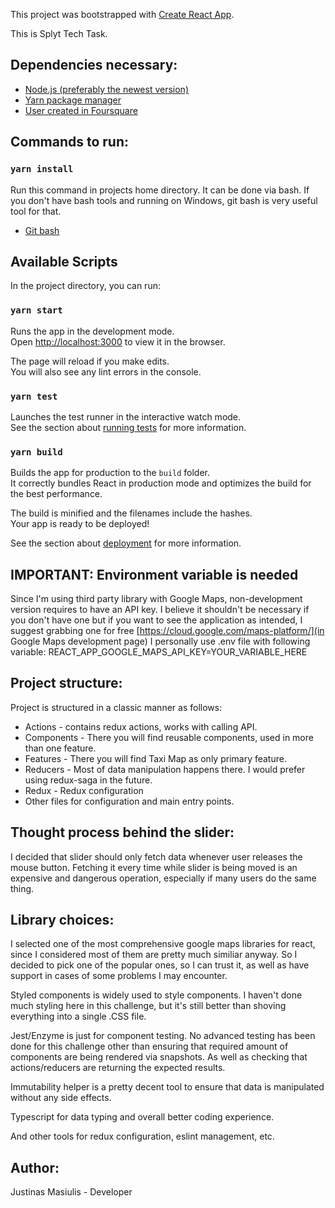 This project was bootstrapped with [Create React App](https://github.com/facebook/create-react-app).

This is Splyt Tech Task. 
## Dependencies necessary:
- [Node.js (preferably the newest version)](https://nodejs.org/en/)
- [Yarn package manager](https://classic.yarnpkg.com/en/docs/install/#windows-stable)
- [User created in Foursquare](https://developer.foursquare.com/docs/)

## Commands to run:

### `yarn install`

Run this command in projects home directory. It can be done via bash.
If you don't have bash tools and running on Windows, git bash is very useful tool for that.
- [Git bash](https://gitforwindows.org/)

## Available Scripts

In the project directory, you can run:

### `yarn start`

Runs the app in the development mode.<br />
Open [http://localhost:3000](http://localhost:3000) to view it in the browser.

The page will reload if you make edits.<br />
You will also see any lint errors in the console.

### `yarn test`

Launches the test runner in the interactive watch mode.<br />
See the section about [running tests](https://facebook.github.io/create-react-app/docs/running-tests) for more information.

### `yarn build`

Builds the app for production to the `build` folder.<br />
It correctly bundles React in production mode and optimizes the build for the best performance.

The build is minified and the filenames include the hashes.<br />
Your app is ready to be deployed!

See the section about [deployment](https://facebook.github.io/create-react-app/docs/deployment) for more information.

## IMPORTANT: Environment variable is needed
Since I'm using third party library with Google Maps, non-development version requires to have an API key. I believe it shouldn't be necessary if you don't have one but if you want to see the application as intended, I suggest grabbing one for free [https://cloud.google.com/maps-platform/](in Google Maps development page)
I personally use .env file with following variable:
REACT_APP_GOOGLE_MAPS_API_KEY=YOUR_VARIABLE_HERE

## Project structure:
Project is structured in a classic manner as follows:
- Actions - contains redux actions, works with calling API.
- Components - There you will find reusable components, used in more than one feature.
- Features - There you will find Taxi Map as only primary feature.
- Reducers - Most of data manipulation happens there. I would prefer using redux-saga in the future.
- Redux - Redux configuration
- Other files for configuration and main entry points.

## Thought process behind the slider:
I decided that slider should only fetch data whenever user releases the mouse button. Fetching it every time while slider is being moved is an expensive and dangerous operation, especially if many users do the same thing.

## Library choices:
I selected one of the most comprehensive google maps libraries for react, since I considered most of them are pretty much similiar anyway. So I decided to pick one of the popular ones, so I can trust it, as well as have support in cases of some problems I may encounter.

Styled components is widely used to style components. I haven't done much styling here in this challenge, but it's still better than shoving everything into a single .CSS file.

Jest/Enzyme is just for component testing. No advanced testing has been done for this challenge other than ensuring that required amount of components are being rendered via snapshots. As well as checking that actions/reducers are returning the expected results.

Immutability helper is a pretty decent tool to ensure that data is manipulated without any side effects.

Typescript for data typing and overall better coding experience.

And other tools for redux configuration, eslint management, etc.

## Author:
Justinas Masiulis - Developer